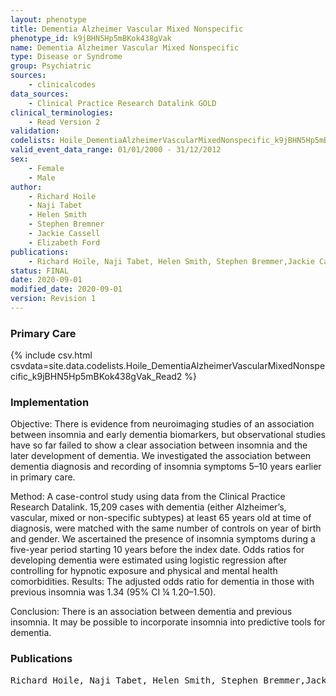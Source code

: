 ```yaml
---
layout: phenotype
title: Dementia Alzheimer Vascular Mixed Nonspecific
phenotype_id: k9jBHN5Hp5mBKok438gVak
name: Dementia Alzheimer Vascular Mixed Nonspecific
type: Disease or Syndrome
group: Psychiatric
sources: 
    - clinicalcodes
data_sources:
    - Clinical Practice Research Datalink GOLD
clinical_terminologies:
    - Read Version 2
validation:
codelists: Hoile_DementiaAlzheimerVascularMixedNonspecific_k9jBHN5Hp5mBKok438gVak_Read2.csv
valid_event_data_range: 01/01/2000 - 31/12/2012
sex:
    - Female
    - Male
author:
    - Richard Hoile
    - Naji Tabet
    - Helen Smith
    - Stephen Bremner
    - Jackie Cassell
    - Elizabeth Ford   
publications:
    - Richard Hoile, Naji Tabet, Helen Smith, Stephen Bremmer,Jackie Cassell, Elizabeth Ford, Are symptoms of insomnia in primary care associated with subsequent onset of dementia A matched retrospective case-control study. Aging and Mental Health, 24(9):1466-1471, 2020.
status: FINAL
date: 2020-09-01
modified_date: 2020-09-01
version: Revision 1
---
```


### Primary Care

{% include csv.html csvdata=site.data.codelists.Hoile_DementiaAlzheimerVascularMixedNonspecific_k9jBHN5Hp5mBKok438gVak_Read2 %}

### Implementation

Objective: 
There is evidence from neuroimaging studies of an association between insomnia and early dementia biomarkers, but observational studies have so far failed to show a clear association between insomnia and the later development of dementia. We investigated the association between dementia diagnosis and recording of insomnia symptoms 5–10 years earlier in primary care.

Method: 
A case-control study using data from the Clinical Practice Research Datalink. 15,209 cases with dementia (either Alzheimer’s, vascular, mixed or non-specific subtypes) at least 65 years old at time of diagnosis, were matched with the same number of controls on year of birth and gender. We ascertained the presence of insomnia symptoms during a five-year period starting 10 years before the index date. Odds ratios for developing dementia were estimated using logistic regression after controlling for hypnotic exposure and physical and mental health comorbidities. Results: The adjusted odds ratio for dementia in those with previous insomnia was 1.34 (95% CI ¼ 1.20–1.50).

Conclusion: 
There is an association between dementia and previous insomnia. It may be possible to incorporate insomnia into predictive tools for dementia.

### Publications

<pre>
Richard Hoile, Naji Tabet, Helen Smith, Stephen Bremmer,Jackie Cassell, Elizabeth Ford, Are symptoms of insomnia in primary care associated with subsequent onset of dementia A matched retrospective case-control study. Aging and Mental Health, 24(9):1466-1471, 2020.
</pre>
